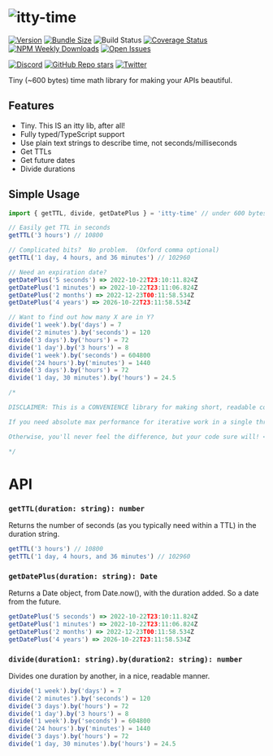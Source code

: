 # ![itty-time](https://user-images.githubusercontent.com/865416/197366211-0b93287c-50fb-4f2e-b78e-ff1a8aa7d635.png)

[![Version](https://img.shields.io/npm/v/itty-time.svg?style=flat-square)](https://npmjs.com/package/itty-time)
[![Bundle Size](https://img.shields.io/bundlephobia/minzip/itty-time?style=flat-square)](https://bundlephobia.com/result?p=itty-time)
![Build Status](https://img.shields.io/github/workflow/status/kwhitley/itty-time/build?style=flat-square)
[![Coverage Status](https://img.shields.io/coveralls/github/kwhitley/itty-time/v0.x?style=flat-square)](https://coveralls.io/github/kwhitley/itty-time?branch=v0.x)
[![NPM Weekly Downloads](https://img.shields.io/npm/dw/itty-time?style=flat-square)](https://npmjs.com/package/itty-time)
[![Open Issues](https://img.shields.io/github/issues/kwhitley/itty-time?style=flat-square)](https://github.com/kwhitley/itty-time/issues)

[![Discord](https://img.shields.io/discord/832353585802903572?style=flat-square)](https://discord.com/channels/832353585802903572)
[![GitHub Repo stars](https://img.shields.io/github/stars/kwhitley/itty-time?style=social)](https://github.com/kwhitley/itty-time)
[![Twitter](https://img.shields.io/twitter/follow/kevinrwhitley.svg?style=social&label=Follow)](https://www.twitter.com/kevinrwhitley)

Tiny (~600 bytes) time math library for making your APIs beautiful.

## Features

- Tiny. This IS an itty lib, after all!
- Fully typed/TypeScript support
- Use plain text strings to describe time, not seconds/milliseconds
- Get TTLs
- Get future dates
- Divide durations

## Simple Usage

```js
import { getTTL, divide, getDatePlus } = 'itty-time' // under 600 bytes

// Easily get TTL in seconds
getTTL('3 hours') // 10800

// Complicated bits?  No problem.  (Oxford comma optional)
getTTL('1 day, 4 hours, and 36 minutes') // 102960

// Need an expiration date?
getDatePlus('5 seconds') => 2022-10-22T23:10:11.824Z
getDatePlus('1 minutes') => 2022-10-22T23:11:06.824Z
getDatePlus('2 months') => 2022-12-23T00:11:58.534Z
getDatePlus('4 years') => 2026-10-22T23:11:58.534Z

// Want to find out how many X are in Y?
divide('1 week').by('days') = 7
divide('2 minutes').by('seconds') = 120
divide('3 days').by('hours') = 72
divide('1 day').by('3 hours') = 8
divide('1 week').by('seconds') = 604800
divide('24 hours').by('minutes') = 1440
divide('3 days').by('hours') = 72
divide('1 day, 30 minutes').by('hours') = 24.5

/*

DISCLAIMER: This is a CONVENIENCE library for making short, readable code.

If you need absolute max performance for iterative work in a single thread, do the operations manually. That's always faster.

Otherwise, you'll never feel the difference, but your code sure will! <3

*/
```

# API

### `getTTL(duration: string): number`

Returns the number of seconds (as you typically need within a TTL) in the duration string.
```ts
getTTL('3 hours') // 10800
getTTL('1 day, 4 hours, and 36 minutes') // 102960
```

### `getDatePlus(duration: string): Date`

Returns a Date object, from Date.now(), with the duration added.  So a date from the future.
```ts
getDatePlus('5 seconds') => 2022-10-22T23:10:11.824Z
getDatePlus('1 minutes') => 2022-10-22T23:11:06.824Z
getDatePlus('2 months') => 2022-12-23T00:11:58.534Z
getDatePlus('4 years') => 2026-10-22T23:11:58.534Z
```

### `divide(duration1: string).by(duration2: string): number`

Divides one duration by another, in a nice, readable manner.
```ts
divide('1 week').by('days') = 7
divide('2 minutes').by('seconds') = 120
divide('3 days').by('hours') = 72
divide('1 day').by('3 hours') = 8
divide('1 week').by('seconds') = 604800
divide('24 hours').by('minutes') = 1440
divide('3 days').by('hours') = 72
divide('1 day, 30 minutes').by('hours') = 24.5
```
